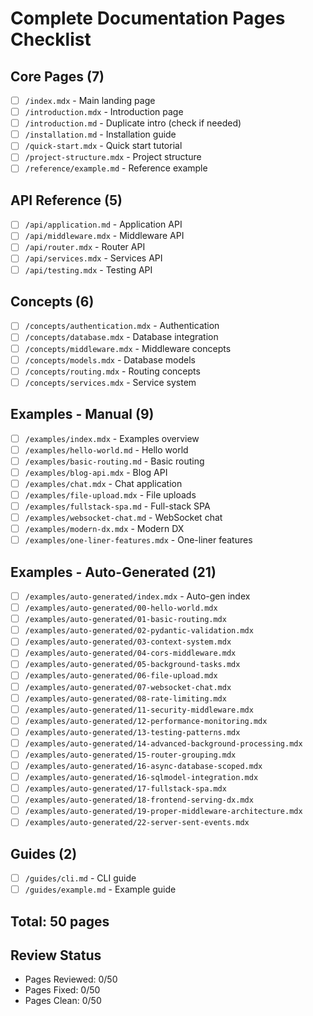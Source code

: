 # Complete Documentation Pages Checklist

## Core Pages (7)
- [ ] `/index.mdx` - Main landing page
- [ ] `/introduction.mdx` - Introduction page
- [ ] `/introduction.md` - Duplicate intro (check if needed)
- [ ] `/installation.md` - Installation guide
- [ ] `/quick-start.mdx` - Quick start tutorial
- [ ] `/project-structure.mdx` - Project structure
- [ ] `/reference/example.md` - Reference example

## API Reference (5)
- [ ] `/api/application.md` - Application API
- [ ] `/api/middleware.mdx` - Middleware API
- [ ] `/api/router.mdx` - Router API
- [ ] `/api/services.mdx` - Services API
- [ ] `/api/testing.mdx` - Testing API

## Concepts (6)
- [ ] `/concepts/authentication.mdx` - Authentication
- [ ] `/concepts/database.mdx` - Database integration
- [ ] `/concepts/middleware.mdx` - Middleware concepts
- [ ] `/concepts/models.mdx` - Database models
- [ ] `/concepts/routing.mdx` - Routing concepts
- [ ] `/concepts/services.mdx` - Service system

## Examples - Manual (9)
- [ ] `/examples/index.mdx` - Examples overview
- [ ] `/examples/hello-world.md` - Hello world
- [ ] `/examples/basic-routing.md` - Basic routing
- [ ] `/examples/blog-api.mdx` - Blog API
- [ ] `/examples/chat.mdx` - Chat application
- [ ] `/examples/file-upload.mdx` - File uploads
- [ ] `/examples/fullstack-spa.md` - Full-stack SPA
- [ ] `/examples/websocket-chat.md` - WebSocket chat
- [ ] `/examples/modern-dx.mdx` - Modern DX
- [ ] `/examples/one-liner-features.mdx` - One-liner features

## Examples - Auto-Generated (21)
- [ ] `/examples/auto-generated/index.mdx` - Auto-gen index
- [ ] `/examples/auto-generated/00-hello-world.mdx`
- [ ] `/examples/auto-generated/01-basic-routing.mdx`
- [ ] `/examples/auto-generated/02-pydantic-validation.mdx`
- [ ] `/examples/auto-generated/03-context-system.mdx`
- [ ] `/examples/auto-generated/04-cors-middleware.mdx`
- [ ] `/examples/auto-generated/05-background-tasks.mdx`
- [ ] `/examples/auto-generated/06-file-upload.mdx`
- [ ] `/examples/auto-generated/07-websocket-chat.mdx`
- [ ] `/examples/auto-generated/08-rate-limiting.mdx`
- [ ] `/examples/auto-generated/11-security-middleware.mdx`
- [ ] `/examples/auto-generated/12-performance-monitoring.mdx`
- [ ] `/examples/auto-generated/13-testing-patterns.mdx`
- [ ] `/examples/auto-generated/14-advanced-background-processing.mdx`
- [ ] `/examples/auto-generated/15-router-grouping.mdx`
- [ ] `/examples/auto-generated/16-async-database-scoped.mdx`
- [ ] `/examples/auto-generated/16-sqlmodel-integration.mdx`
- [ ] `/examples/auto-generated/17-fullstack-spa.mdx`
- [ ] `/examples/auto-generated/18-frontend-serving-dx.mdx`
- [ ] `/examples/auto-generated/19-proper-middleware-architecture.mdx`
- [ ] `/examples/auto-generated/22-server-sent-events.mdx`

## Guides (2)
- [ ] `/guides/cli.md` - CLI guide
- [ ] `/guides/example.md` - Example guide

## Total: 50 pages

## Review Status
- Pages Reviewed: 0/50
- Pages Fixed: 0/50
- Pages Clean: 0/50